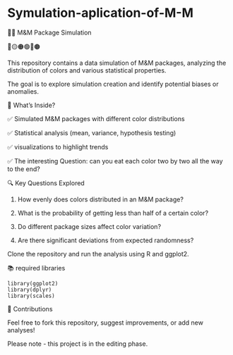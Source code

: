 # Symulation-aplication-of-M-M

🍫🍬 M&M Package Simulation

🔴🟡🟠🟢🔵🟤

This repository contains a data simulation of M&M packages, analyzing the distribution of colors and various statistical properties.

The goal is to explore simulation creation and identify potential biases or anomalies.

📂 What’s Inside?

✅ Simulated M&M packages with different color distributions

✅ Statistical analysis (mean, variance, hypothesis testing)

✅ visualizations to highlight trends

✅ The interesting Question: can you eat each color two by two all the way to the end?

🔍 Key Questions Explored

1. How evenly does colors distributed in an M&M package?

2. What is the probability of getting less than half of a certain color?

3. Do different package sizes affect color variation?

4. Are there significant deviations from expected randomness?

Clone the repository and run the analysis using R and ggplot2.

📚 required libraries

```
library(ggplot2)
library(dplyr)
library(scales)
```

🤝 Contributions

Feel free to fork this repository, suggest improvements, or add new analyses!

Please note - this project is in the editing phase.
